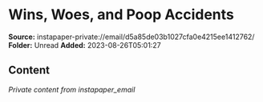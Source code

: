 # Wins, Woes, and Poop Accidents

**Source:** instapaper-private://email/d5a85de03b1027cfa0e4215ee1412762/
**Folder:** Unread
**Added:** 2023-08-26T05:01:27




## Content
*Private content from instapaper_email*
